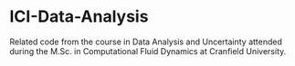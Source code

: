 # ICI-Data-Analysis
Related code from the course in Data Analysis and Uncertainty attended during the M.Sc. in Computational Fluid Dynamics at Cranfield University.
